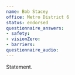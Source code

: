 ```yaml
---
name: Bob Stacey
office: Metro District 6
status: endorsed
questionnaire_answers:
- safety:
- visionZero:
- barriers:
questionnaire_audio:
---
```


Statement.
